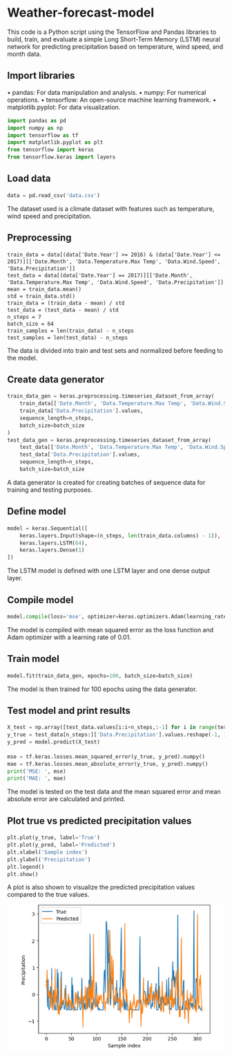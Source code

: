 # Weather-forecast-model
This code is a Python script using the TensorFlow and Pandas libraries to build, train, and evaluate a simple Long Short-Term Memory (LSTM) neural network for predicting precipitation based on temperature, wind speed, and month data.
## Import libraries
•	pandas: For data manipulation and analysis.
•	numpy: For numerical operations.
•	tensorflow: An open-source machine learning framework.
•	matplotlib.pyplot: For data visualization.
``` python
import pandas as pd
import numpy as np
import tensorflow as tf
import matplotlib.pyplot as plt
from tensorflow import keras
from tensorflow.keras import layers
``` 
## Load data
``` python
data = pd.read_csv('data.csv')
```
The dataset used is a climate dataset with features such as temperature, wind speed and precipitation.

## Preprocessing
``` pytohn
train_data = data[(data['Date.Year'] >= 2016) & (data['Date.Year'] <= 2017)][['Date.Month', 'Data.Temperature.Max Temp', 'Data.Wind.Speed', 'Data.Precipitation']]
test_data = data[(data['Date.Year'] == 2017)][['Date.Month', 'Data.Temperature.Max Temp', 'Data.Wind.Speed', 'Data.Precipitation']]
mean = train_data.mean()
std = train_data.std()
train_data = (train_data - mean) / std
test_data = (test_data - mean) / std
n_steps = 7
batch_size = 64
train_samples = len(train_data) - n_steps
test_samples = len(test_data) - n_steps
```
The data is divided into train and test sets and normalized before feeding to the model.

## Create data generator
``` python
train_data_gen = keras.preprocessing.timeseries_dataset_from_array(
    train_data[['Date.Month', 'Data.Temperature.Max Temp', 'Data.Wind.Speed']].values,
    train_data['Data.Precipitation'].values,
    sequence_length=n_steps,
    batch_size=batch_size
)
test_data_gen = keras.preprocessing.timeseries_dataset_from_array(
    test_data[['Date.Month', 'Data.Temperature.Max Temp', 'Data.Wind.Speed']].values,
    test_data['Data.Precipitation'].values,
    sequence_length=n_steps,
    batch_size=batch_size
```
A data generator is created for creating batches of sequence data for training and testing purposes. 

## Define model
``` python
model = keras.Sequential([
    keras.layers.Input(shape=(n_steps, len(train_data.columns) - 1)),
    keras.layers.LSTM(64),
    keras.layers.Dense(1)
])
```
The LSTM model is defined with one LSTM layer and one dense output layer.

## Compile model
``` python
model.compile(loss='mse', optimizer=keras.optimizers.Adam(learning_rate=0.01), metrics=['mae'])
```
The model is compiled with mean squared error as the loss function and Adam optimizer with a learning rate of 0.01.

## Train model
``` python
model.fit(train_data_gen, epochs=100, batch_size=batch_size)
```
The model is then trained for 100 epochs using the data generator.

## Test model and print results
``` python
X_test = np.array([test_data.values[i:i+n_steps,:-1] for i in range(test_samples)])
y_true = test_data[n_steps:]['Data.Precipitation'].values.reshape(-1, 1)
y_pred = model.predict(X_test)

mse = tf.keras.losses.mean_squared_error(y_true, y_pred).numpy()
mae = tf.keras.losses.mean_absolute_error(y_true, y_pred).numpy()
print('MSE: ', mse)
print('MAE: ', mae)
```
The model is tested on the test data and the mean squared error and mean absolute error are calculated and printed. 

## Plot true vs predicted precipitation values
``` python
plt.plot(y_true, label='True')
plt.plot(y_pred, label='Predicted')
plt.xlabel('Sample index')
plt.ylabel('Precipitation')
plt.legend()
plt.show()
```
A plot is also shown to visualize the predicted precipitation values compared to the true values.

![Result](https://github.com/Sayomphon/Weather-forecast-model/blob/main/Prediction%20result.PNG)
